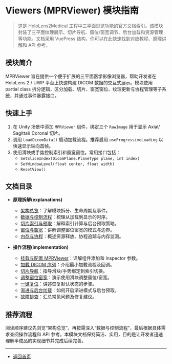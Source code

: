 # Viewers (MPRViewer) 模块指南

> 这是 HoloLens2Medical 工程中三平面浏览功能的官方文档索引。该模块封装了三平面纹理展示、切片导航、窗位/窗宽调节、后台加载和资源管理等功能。文档采用 VuePress 结构，你可以在此快速找到对应教程、原理讲解和 API 参考。

## 模块简介
MPRViewer 旨在提供一个便于扩展的三平面医学影像浏览器，帮助开发者在 HoloLens 2 / UWP 平台上快速构建 DICOM 数据的交互式展示。模块使用 partial class 拆分逻辑，区分加载、切片、窗宽窗位、纹理更新与协程管理等子系统，并通过事件暴露接口。

## 快速上手
1. 在 Unity 场景中添加 `MPRViewer` 组件，绑定三个 `RawImage` 用于显示 Axial/ Sagittal/ Coronal 切片。
2. 调用 `LoadDicomData()` 启动加载流程。推荐启用 `useProgressiveLoading` 以快速显示轴向首帧。
3. 使用滑块或手势控制索引和窗宽窗位。常用接口包括：
   - `SetSliceIndex(DicomPlane.PlaneType plane, int index)`
   - `SetWindowLevel(float center, float width)`
   - `ResetView()`

## 文档目录
- **原理拆解(explanations)**
  - [架构总览](./explanations/architecture.md)：了解模块拆分、生命周期及事件。
  - [数据与控制流程](./explanations/data-flow.md)：梳理从加载到显示的时序。
  - [切片索引与预取](./explanations/slice-indexing.md)：解释索引计算与后台预取策略。
  - [窗位与窗宽](./explanations/window-level.md)：讲解调整窗位窗宽的模式与边界。
  - [内存与协程](./explanations/memory-and-coroutines.md)：概述资源释放、协程追踪与内存监测。

- **操作流程(implementation)**
  - [挂载与配置 MPRViewer](./implementation/setup-mprviewer.md)：详解组件添加和 Inspector 参数。
  - [加载 DICOM 序列](./implementation/load-dicom-series.md)：介绍最小加载流程及回调。
  - [切片导航](./implementation/navigate-slices.md)：指导滑块/手势绑定到索引切换。
  - [调整窗位窗宽](./implementation/change-windowlevel.md)：演示使用滑块调整窗位/窗宽。
  - [一键复位](./implementation/reset-view.md)：讲述恢复默认状态的步骤。
  - [渐进与后台加载](./implementation/background-loading.md)：如何开启渐进模式与后台预取。
  - [故障排查](./implementation/troubleshooting.md)：汇总常见问题及修复建议。

## 推荐流程
阅读顺序建议先浏览“架构总览”，再按需深入“数据与控制流程”，最后根据具体需求查阅操作流程和 API 参考。本模块文档保持简洁、实用，目的是让开发者迅速理解半成品的实现细节并完成后续完善。


---
* [返回首页](../README.md)